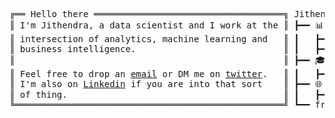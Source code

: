 <pre style="font-family:consolas,monospace">
╔══ Hello there ════════════════════════════════════╗ Jithendra Yenugula 
║ I'm Jithendra, a data scientist and I work at the ║ ┣━━ 📊 Career
║ intersection of analytics, machine learning and   ║ ┃   ┣━━ Data Scientist (2020/11-Current)
║ business intelligence.                            ║ ┃   ┣━━ Research Assistant (2019/05-2019/07)
║                                                   ║ ┣━━ 🎓 Education
║ Feel free to drop an <a href="mailto:jithendra1230@gmail.com">email</a> or DM me on <a href="https://twitter.com/jithendrabsy">twitter</a>.   ║ ┃   ┣━━ B.Tech in Computer Science (2017/08-2021/05)
║ I'm also on <a href="https://www.linkedin.com/in/jithendrabsy/">Linkedin</a> if you are into that sort    ║ ┣━━ 🌐 Homepage
║ of thing.                                         ║ ┃   ┣━━ <a href="https://jithendrabsy.github.io" target="_blank">jithendrabsy.github.io</a>  
╚═══════════════════════════════════════════════════╝ ┗━━ freetime - I review albums on <a href="https://cursedcollection.github.io/" target="_blank">Cursed Collection</a>!
</pre>
